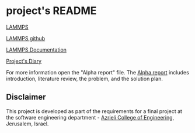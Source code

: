 # project's README

[LAMMPS](https://lammps.sandia.gov/)

[LAMMPS github](https://github.com/lammps/lammps)

[LAMMPS Documentation](https://lammps.sandia.gov/doc/Manual.html)

[Project's Diary](https://github.com/ofekba/project/wiki/Meetings-diary)


For more information open the "Alpha report" file.
The [Alpha report](https://github.com/ofekba/project/blob/master/Alpha%20Report.pdf) includes introduction, literature review, the problem, and the solution plan.



## Disclaimer
This project is developed as part of the requirements for a final project at the software engineering department - [Azrieli College of Engineering](http://www.jce.ac.il/), Jerusalem, Israel.

